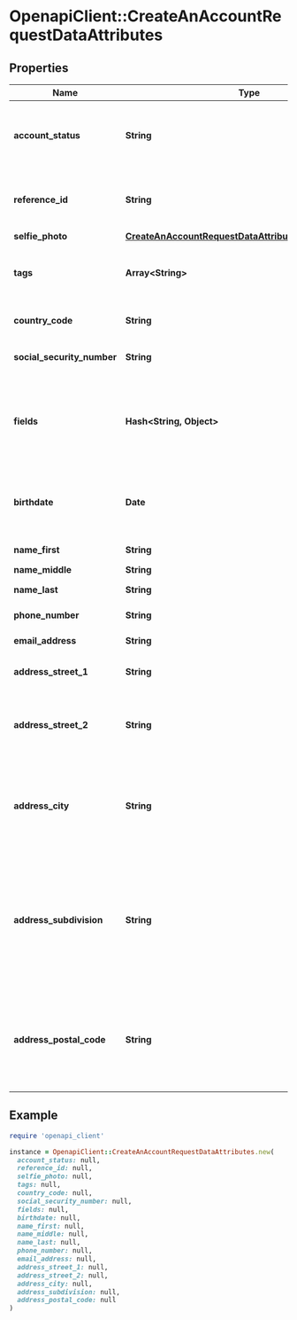 # OpenapiClient::CreateAnAccountRequestDataAttributes

## Properties

| Name | Type | Description | Notes |
| ---- | ---- | ----------- | ----- |
| **account_status** | **String** | BETA FEATURE -- Name of the status to set on this Account. | [optional] |
| **reference_id** | **String** | Reference ID on Account, refers to an entity in your user model | [optional] |
| **selfie_photo** | [**CreateAnAccountRequestDataAttributesAllOfSelfiePhoto**](CreateAnAccountRequestDataAttributesAllOfSelfiePhoto.md) |  | [optional] |
| **tags** | **Array&lt;String&gt;** | A list of tag names to be associated with the Account. | [optional] |
| **country_code** | **String** | ISO 3166-1 alpha 2 country code. | [optional] |
| **social_security_number** | **String** | Social security number. | [optional] |
| **fields** | **Hash&lt;String, Object&gt;** | JSON key-value pairs of field name to field value. Schema is defined by your Account Type. | [optional] |
| **birthdate** | **Date** | Birthdate, must be in the format \&quot;YYYY-MM-DD\&quot;. | [optional] |
| **name_first** | **String** | Given or first name. | [optional] |
| **name_middle** | **String** | Middle name. | [optional] |
| **name_last** | **String** | Family or last name. | [optional] |
| **phone_number** | **String** | Phone number. | [optional] |
| **email_address** | **String** | Email address. | [optional] |
| **address_street_1** | **String** | Street name of residence address. | [optional] |
| **address_street_2** | **String** | Extension of residence address, usually apartment or suite number. | [optional] |
| **address_city** | **String** | City of residence address. Not all international addresses use this attribute. | [optional] |
| **address_subdivision** | **String** | State or subdivision of residence address. In the US, this should be the unabbreviated name. Not all international addresses use this attribute. | [optional] |
| **address_postal_code** | **String** | ZIP or postal code of residence address. Not all international addresses use this attribute. | [optional] |

## Example

```ruby
require 'openapi_client'

instance = OpenapiClient::CreateAnAccountRequestDataAttributes.new(
  account_status: null,
  reference_id: null,
  selfie_photo: null,
  tags: null,
  country_code: null,
  social_security_number: null,
  fields: null,
  birthdate: null,
  name_first: null,
  name_middle: null,
  name_last: null,
  phone_number: null,
  email_address: null,
  address_street_1: null,
  address_street_2: null,
  address_city: null,
  address_subdivision: null,
  address_postal_code: null
)
```

